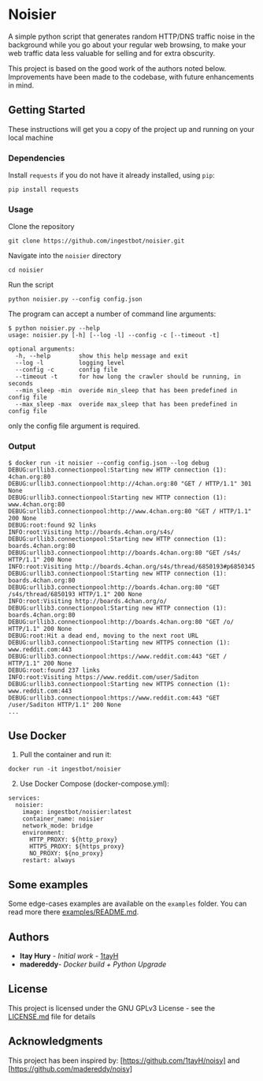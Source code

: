 
# Noisier

A simple python script that generates random HTTP/DNS traffic noise in the background while you go about your regular web browsing, to make your web traffic data less valuable for selling and for 
extra obscurity.

This project is based on the good work of the authors noted below. Improvements have been made to the codebase, with future enhancements in mind.

## Getting Started

These instructions will get you a copy of the project up and running on your local machine

### Dependencies

Install `requests` if you do not have it already installed, using `pip`:

```
pip install requests
```

### Usage

Clone the repository

```
git clone https://github.com/ingestbot/noisier.git
```

Navigate into the `noisier` directory

```
cd noisier
```

Run the script

```
python noisier.py --config config.json
```

The program can accept a number of command line arguments:

```
$ python noisier.py --help
usage: noisier.py [-h] [--log -l] --config -c [--timeout -t]

optional arguments:
  -h, --help        show this help message and exit
  --log -l          logging level
  --config -c       config file
  --timeout -t      for how long the crawler should be running, in seconds
  --min_sleep -min  overide min_sleep that has been predefined in config file
  --max_sleep -max  overide max_sleep that has been predefined in config file
```

only the config file argument is required.

### Output

```
$ docker run -it noisier --config config.json --log debug
DEBUG:urllib3.connectionpool:Starting new HTTP connection (1): 4chan.org:80
DEBUG:urllib3.connectionpool:http://4chan.org:80 "GET / HTTP/1.1" 301 None
DEBUG:urllib3.connectionpool:Starting new HTTP connection (1): www.4chan.org:80
DEBUG:urllib3.connectionpool:http://www.4chan.org:80 "GET / HTTP/1.1" 200 None
DEBUG:root:found 92 links
INFO:root:Visiting http://boards.4chan.org/s4s/
DEBUG:urllib3.connectionpool:Starting new HTTP connection (1): boards.4chan.org:80
DEBUG:urllib3.connectionpool:http://boards.4chan.org:80 "GET /s4s/ HTTP/1.1" 200 None
INFO:root:Visiting http://boards.4chan.org/s4s/thread/6850193#p6850345
DEBUG:urllib3.connectionpool:Starting new HTTP connection (1): boards.4chan.org:80
DEBUG:urllib3.connectionpool:http://boards.4chan.org:80 "GET /s4s/thread/6850193 HTTP/1.1" 200 None
INFO:root:Visiting http://boards.4chan.org/o/
DEBUG:urllib3.connectionpool:Starting new HTTP connection (1): boards.4chan.org:80
DEBUG:urllib3.connectionpool:http://boards.4chan.org:80 "GET /o/ HTTP/1.1" 200 None
DEBUG:root:Hit a dead end, moving to the next root URL
DEBUG:urllib3.connectionpool:Starting new HTTPS connection (1): www.reddit.com:443
DEBUG:urllib3.connectionpool:https://www.reddit.com:443 "GET / HTTP/1.1" 200 None
DEBUG:root:found 237 links
INFO:root:Visiting https://www.reddit.com/user/Saditon
DEBUG:urllib3.connectionpool:Starting new HTTPS connection (1): www.reddit.com:443
DEBUG:urllib3.connectionpool:https://www.reddit.com:443 "GET /user/Saditon HTTP/1.1" 200 None
...
```

## Use Docker

1. Pull the container and run it:

`docker run -it ingestbot/noisier`

2. Use Docker Compose (docker-compose.yml):

```
services:
  noisier:
    image: ingestbot/noisier:latest
    container_name: noisier
    network_mode: bridge
    environment:
      HTTP_PROXY: ${http_proxy}
      HTTPS_PROXY: ${https_proxy}
      NO_PROXY: ${no_proxy}
    restart: always
```

## Some examples

Some edge-cases examples are available on the `examples` folder. You can read more there [examples/README.md](examples/README.md).

## Authors

* **Itay Hury** - *Initial work* - [1tayH](https://github.com/1tayH)
* **madereddy**- *Docker build + Python Upgrade*

## License

This project is licensed under the GNU GPLv3 License - see the [LICENSE.md](LICENSE.md) file for details

## Acknowledgments

This project has been inspired by: \[https://github.com/1tayH/noisy] and \[https://github.com/madereddy/noisy]
